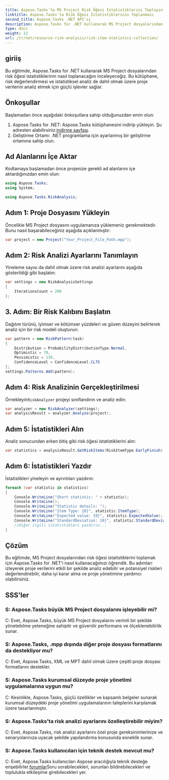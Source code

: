 ```yaml
---
title: Aspose.Tasks'ta MS Project Risk Öğesi İstatistiklerini Toplayın
linktitle: Aspose.Tasks'ta Risk Öğesi İstatistiklerinin Toplanması
second_title: Aspose.Tasks .NET API'si
description: Aspose.Tasks for .NET kullanarak MS Project dosyalarından risk öğesi istatistiklerini nasıl toplayacağınızı öğrenin. Proje yönetimi yeteneklerinizi geliştirin.
type: docs
weight: 22
url: /tr/net/resource-risk-analysis/risk-item-statistics-collection/
---
```

## giriiş
Bu eğitimde, Aspose.Tasks for .NET kullanarak MS Project dosyalarından risk öğesi istatistiklerinin nasıl toplanacağını inceleyeceğiz. Bu kütüphane, risk değerlendirmesi ve istatistiksel analiz de dahil olmak üzere proje verilerini analiz etmek için güçlü işlevler sağlar.
## Önkoşullar
Başlamadan önce aşağıdaki önkoşullara sahip olduğunuzdan emin olun:
1. Aspose.Tasks for .NET: Aspose.Tasks kütüphanesini indirip yükleyin. Şu adresten alabilirsiniz:[indirme sayfası](https://releases.aspose.com/tasks/net/).
2. Geliştirme Ortamı: .NET programlama için ayarlanmış bir geliştirme ortamına sahip olun.

## Ad Alanlarını İçe Aktar
Kodlamaya başlamadan önce projenize gerekli ad alanlarını içe aktardığınızdan emin olun:
```csharp
using Aspose.Tasks;
using System;

using Aspose.Tasks.RiskAnalysis;

```
## Adım 1: Proje Dosyasını Yükleyin
Öncelikle MS Project dosyasını uygulamanıza yüklemeniz gerekmektedir. Bunu nasıl başarabileceğiniz aşağıda açıklanmıştır:
```csharp
var project = new Project("Your_Project_File_Path.mpp");
```
## Adım 2: Risk Analizi Ayarlarını Tanımlayın
Yineleme sayısı da dahil olmak üzere risk analizi ayarlarını aşağıda gösterildiği gibi başlatın:
```csharp
var settings = new RiskAnalysisSettings
{
    IterationsCount = 200
};
```
## 3. Adım: Bir Risk Kalıbını Başlatın
Dağıtım türünü, iyimser ve kötümser yüzdeleri ve güven düzeyini belirterek analiz için bir risk modeli oluşturun:
```csharp
var pattern = new RiskPattern(task)
{
    Distribution = ProbabilityDistributionType.Normal,
    Optimistic = 70,
    Pessimistic = 130,
    ConfidenceLevel = ConfidenceLevel.CL75
};
settings.Patterns.Add(pattern);
```
## Adım 4: Risk Analizinin Gerçekleştirilmesi
 Örnekleyin`RiskAnalyzer` projeyi sınıflandırın ve analiz edin:
```csharp
var analyzer = new RiskAnalyzer(settings);
var analysisResult = analyzer.Analyze(project);
```
## Adım 5: İstatistikleri Alın
Analiz sonucundan erken bitiş gibi risk öğesi istatistiklerini alın:
```csharp
var statistics = analysisResult.GetRiskItems(RiskItemType.EarlyFinish);
```
## Adım 6: İstatistikleri Yazdır
İstatistikleri yineleyin ve ayrıntıları yazdırın:
```csharp
foreach (var statistic in statistics)
{
    Console.WriteLine("Short statistic: " + statistic);
    Console.WriteLine();
    Console.WriteLine("Statistic details: ");
    Console.WriteLine("Item Type: {0}", statistic.ItemType);
    Console.WriteLine("Expected value: {0}", statistic.ExpectedValue);
    Console.WriteLine("StandardDeviation: {0}", statistic.StandardDeviation);
    //Diğer ilgili istatistikleri yazdırın...
}
```

## Çözüm
Bu eğitimde, MS Project dosyalarından risk öğesi istatistiklerini toplamak için Aspose.Tasks for .NET'i nasıl kullanacağımızı öğrendik. Bu adımları izleyerek proje verilerini etkili bir şekilde analiz edebilir ve potansiyel riskleri değerlendirebilir, daha iyi karar alma ve proje yönetimine yardımcı olabilirsiniz.

## SSS'ler
### S: Aspose.Tasks büyük MS Project dosyalarını işleyebilir mi?
C: Evet, Aspose.Tasks, büyük MS Project dosyalarını verimli bir şekilde yönetebilme yeteneğine sahiptir ve güvenilir performans ve ölçeklenebilirlik sunar.
### S: Aspose.Tasks, .mpp dışında diğer proje dosyası formatlarını da destekliyor mu?
C: Evet, Aspose.Tasks, XML ve MPT dahil olmak üzere çeşitli proje dosyası formatlarını destekler.
### S: Aspose.Tasks kurumsal düzeyde proje yönetimi uygulamalarına uygun mu?
C: Kesinlikle, Aspose.Tasks, güçlü özellikler ve kapsamlı belgeler sunarak kurumsal düzeydeki proje yönetimi uygulamalarının taleplerini karşılamak üzere tasarlanmıştır.
### S: Aspose.Tasks'ta risk analizi ayarlarını özelleştirebilir miyim?
C: Evet, Aspose.Tasks, risk analizi ayarlarını özel proje gereksinimlerinize ve senaryolarınıza uyacak şekilde yapılandırma konusunda esneklik sunar.
### S: Aspose.Tasks kullanıcıları için teknik destek mevcut mu?
 C: Evet, Aspose.Tasks kullanıcıları Aspose aracılığıyla teknik desteğe erişebilirler.[forumlar](https://forum.aspose.com/c/tasks/15)Soru sorabilecekleri, sorunları bildirebilecekleri ve toplulukla etkileşime girebilecekleri yer.